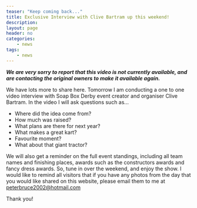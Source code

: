 ```yaml
---
teaser: "Keep coming back..."
title: Exclusive Interview with Clive Bartram up this weekend!
description:
layout: page
header: no
categories:
    - news
tags:
    - news
---
```


**_We are very sorry to report that this video is not currently available, and are contacting the original owners to make it available again._**

 We have lots more to share here. Tomorrow I am conducting a one to one video interview with Soap Box Derby event creator and organiser Clive Bartram. In the video I will ask questions such as...

  * Where did the idea come from?
  * How much was raised?
  * What plans are there for next year?
  * What makes a great kart?
  * Favourite moment?
  * What about that giant tractor?

We will also get a reminder on the full event standings, including all team names and finishing places, awards such as the constructors awards and fancy dress awards. So, tune in over the weekend, and enjoy the show. I would like to remind all visitors that if you have any photos from the day that you would like shared on this website, please email them to me at peterbruce2002@hotmail.com

Thank you!
